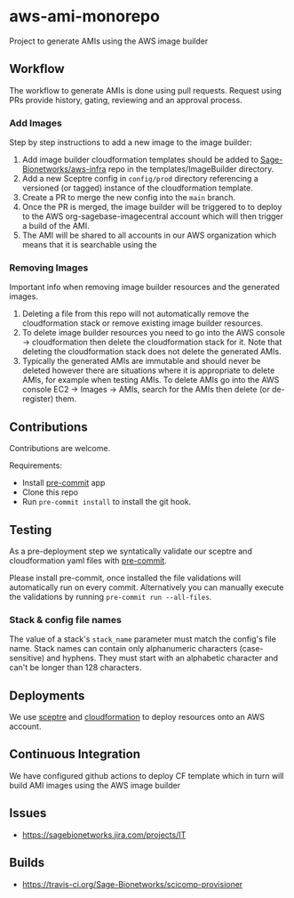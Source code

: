 # aws-ami-monorepo
Project to generate AMIs using the AWS image builder

## Workflow
The workflow to generate AMIs is done using pull requests.
Request using PRs provide history, gating, reviewing and an approval
process.

### Add Images
Step by step instructions to add a new image to the image builder:

1. Add image builder cloudformation templates should be added to
[Sage-Bionetworks/aws-infra](https://github.com/Sage-Bionetworks/aws-infra)
repo in the templates/ImageBuilder directory.
2. Add a new Sceptre config in `config/prod` directory referencing
a versioned (or tagged) instance of the cloudformation template.
3. Create a PR to merge the new config into the `main` branch.
4. Once the PR is merged, the image builder will be triggered to
to deploy to the AWS org-sagebase-imagecentral account which will then
trigger a build of the AMI.
5. The AMI will be shared to all accounts in our AWS organization which
means that it is searchable using the

### Removing Images
Important info when removing image builder resources and the generated
images.

1. Deleting a file from this repo will not automatically remove the cloudformation
stack or remove existing image builder resources.
2. To delete image builder resources you need to go into the AWS console -> cloudformation
then delete the cloudformation stack for it.  Note that deleting the cloudformation stack
does not delete the generated AMIs.
3. Typically the generated AMIs are immutable and should never be deleted however there are
situations where it is appropriate to delete AMIs, for example when testing AMIs.
To delete AMIs go into the AWS console EC2 -> Images -> AMIs, search for the AMIs
then delete (or de-register) them.

## Contributions
Contributions are welcome.

Requirements:
* Install [pre-commit](https://pre-commit.com/#install) app
* Clone this repo
* Run `pre-commit install` to install the git hook.

## Testing
As a pre-deployment step we syntatically validate our sceptre and
cloudformation yaml files with [pre-commit](https://pre-commit.com).

Please install pre-commit, once installed the file validations will
automatically run on every commit.  Alternatively you can manually
execute the validations by running `pre-commit run --all-files`.

### Stack & config file names
The value of a stack's `stack_name` parameter must match the config's file
name.  Stack names can contain only alphanumeric characters (case-sensitive)
and hyphens. They must start with an alphabetic character and can't be longer
than 128 characters.

## Deployments
We use [sceptre](https://sceptre.github.io/) and [cloudformation](https://aws.amazon.com/cloudformation/)
to deploy resources onto an AWS account.

## Continuous Integration
We have configured github actions to deploy CF template which
in turn will build AMI images using the AWS image builder

## Issues
* https://sagebionetworks.jira.com/projects/IT

## Builds
* https://travis-ci.org/Sage-Bionetworks/scicomp-provisioner
